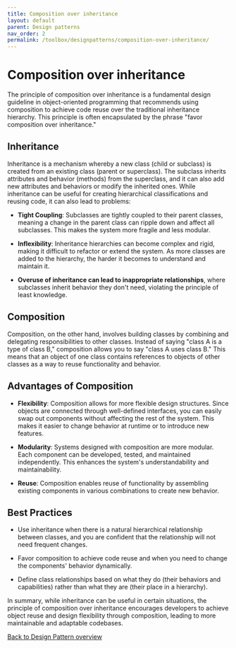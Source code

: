 ```yaml
---
title: Composition over inheritance
layout: default
parent: Design patterns
nav_order: 2
permalink: /toolbox/designpatterns/composition-over-inheritance/
---
```



# Composition over inheritance

The principle of composition over inheritance is a fundamental design guideline in object-oriented programming that recommends using composition to achieve code reuse over the traditional inheritance hierarchy. This principle is often encapsulated by the phrase "favor composition over inheritance."

## Inheritance

Inheritance is a mechanism whereby a new class (child or subclass) is created from an existing class (parent or superclass). The subclass inherits attributes and behavior (methods) from the superclass, and it can also add new attributes and behaviors or modify the inherited ones. While inheritance can be useful for creating hierarchical classifications and reusing code, it can also lead to problems:

- **Tight Coupling**: Subclasses are tightly coupled to their parent classes, meaning a change in the parent class can ripple down and affect all subclasses. This makes the system more fragile and less modular.

- **Inflexibility**: Inheritance hierarchies can become complex and rigid, making it difficult to refactor or extend the system. As more classes are added to the hierarchy, the harder it becomes to understand and maintain it.

- **Overuse of inheritance can lead to inappropriate relationships**, where subclasses inherit behavior they don't need, violating the principle of least knowledge.

## Composition

Composition, on the other hand, involves building classes by combining and delegating responsibilities to other classes. Instead of saying "class A is a type of class B," composition allows you to say "class A uses class B." This means that an object of one class contains references to objects of other classes as a way to reuse functionality and behavior.

## Advantages of Composition

- **Flexibility**: Composition allows for more flexible design structures. Since objects are connected through well-defined interfaces, you can easily swap out components without affecting the rest of the system. This makes it easier to change behavior at runtime or to introduce new features.

- **Modularity**: Systems designed with composition are more modular. Each component can be developed, tested, and maintained independently. This enhances the system's understandability and maintainability.

- **Reuse**: Composition enables reuse of functionality by assembling existing components in various combinations to create new behavior.

## Best Practices

- Use inheritance when there is a natural hierarchical relationship between classes, and you are confident that the relationship will not need frequent changes.

- Favor composition to achieve code reuse and when you need to change the components' behavior dynamically.

- Define class relationships based on what they do (their behaviors and capabilities) rather than what they are (their place in a hierarchy).

In summary, while inheritance can be useful in certain situations, the principle of composition over inheritance encourages developers to achieve object reuse and design flexibility through composition, leading to more maintainable and adaptable codebases.

[Back to Design Pattern overview](./README.md)

